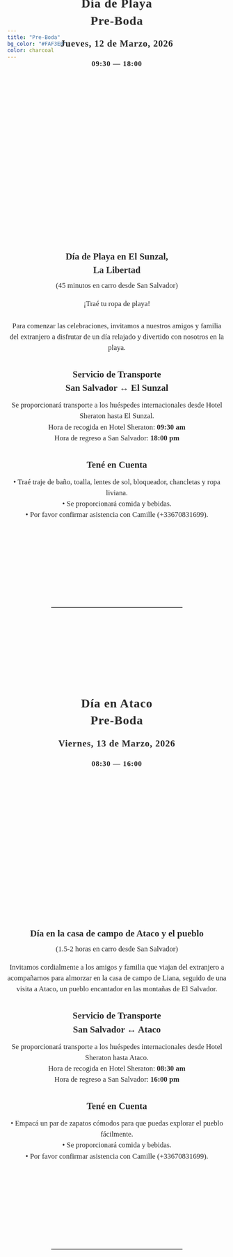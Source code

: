 ```yaml
---
title: "Pre-Boda"
bg_color: "#FAF3E0"
color: charcoal
---
```

<div id="Pre-Wedding" style="padding-top: 0px; margin-top: -230px;"> <!-- avoid empty space after auto-scrolling -->

<div style="margin-top: 80px;"></div>   <!-- add blank space above -->

<!-- Date & Location -->
<div style="
  text-align: center;
  margin: 0 20px 40px 20px;
  font-family: 'Playfair Display', serif;
  color: #2C2C2C;                          
  letter-spacing: 1px;
  line-height: 1.4;
  text-shadow: 0.5px 0.5px 1px rgba(0,0,0,0.1);
">
  <strong>
    <span style="font-size: 2em;">Día de Playa<br>Pre-Boda</span><br>
    <br>
    <span style="font-size: 1.5em;">Jueves, 12 de Marzo, 2026</span><br><br>
    <span style="font-size: 1.2em;">09:30 — 18:00</span>
  </strong>
</div>

<!-- photo of the beach location -->
<div style="
  width: 100%;
  aspect-ratio: 1.5;
  background: url('/assets/img/beach_pool_cut.png') no-repeat center center;
  background-size: cover;
  border-radius: 8px; /* optional: soften corners */
">
</div>


<!-- Beach Day Info -->
<div style="
  color: #2C2C2C;
  font-family: 'Playfair Display', serif;
  line-height: 1.5;
  text-align: center;
  max-width: 700px;
  margin: 40px auto;
">

  <!-- Beach Day Title -->
  <strong>
    <div style="font-size: 1.5em; margin-bottom: 0.3em;">
      Día de Playa en El Sunzal, <br> La Libertad
    </div>
  </strong>
  <div style="font-size: 1.2em; margin-bottom: 1em;">
    (45 minutos en carro desde San Salvador)
  </div>

  <!-- Intro Text -->
  <div style="font-size: 1.2em; margin-bottom: 2em;">
    ¡Traé tu ropa de playa! <br><br>
    Para comenzar las celebraciones, invitamos a nuestros amigos y familia del extranjero a disfrutar de un día relajado y divertido con nosotros en la playa.
  </div>

  <!-- Shuttle Service Info -->
  <strong>
    <div style="font-size: 1.5em; margin-bottom: 0.5em;">
      Servicio de Transporte <br> San Salvador ↔ El Sunzal
    </div>
  </strong>
  <div style="font-size: 1.2em; margin-bottom: 2em;">
    Se proporcionará transporte a los huéspedes internacionales desde Hotel Sheraton hasta El Sunzal. <br>
    Hora de recogida en Hotel Sheraton: <strong>09:30 am</strong> <br>
    Hora de regreso a San Salvador: <strong>18:00 pm</strong>
  </div>

  <!-- Keep in Mind -->
  <strong>
    <div style="font-size: 1.5em; margin-bottom: 0.5em;">
      Tené en Cuenta
    </div>
  </strong>
  <div style="font-size: 1.2em;">
    • Traé traje de baño, toalla, lentes de sol, bloqueador, chancletas y ropa liviana. <br>
    • Se proporcionará comida y bebidas. <br>
    • Por favor confirmar asistencia con Camille (+33670831699).
  </div>

</div>







<div style="margin-top: 200px;"></div>   <!-- add blank space above -->
<hr style="border: none; border-top: 1px solid #aaa; margin: 40px auto; width: 60%;">
<div style="margin-top: 200px;"></div>   <!-- add blank space above -->








<!-- Date & Location -->
<div style="
  text-align: center;
  margin: 0 20px 40px 20px;
  font-family: 'Playfair Display', serif;
  color: #2C2C2C;                          
  letter-spacing: 1px;
  line-height: 1.4;
  text-shadow: 0.5px 0.5px 1px rgba(0,0,0,0.1);
">
  <strong>
    <span style="font-size: 2em;">Día en Ataco<br>Pre-Boda</span><br>
    <br>
    <span style="font-size: 1.5em;">Viernes, 13 de Marzo, 2026</span><br><br>
    <span style="font-size: 1.2em;">08:30 — 16:00</span>
  </strong>
</div>

<!-- photo of the location -->
<div style="
  width: 100%;
  aspect-ratio: 16 / 9;
  background: url('/assets/img/ataco.jpg') no-repeat center center;
  background-size: cover;
  border-radius: 8px; /* optional: soften corners */
">
</div>


<!-- Ataco Day Info -->
<div style="
  color: #2C2C2C;
  font-family: 'Playfair Display', serif;
  line-height: 1.5;
  text-align: center;
  max-width: 700px;
  margin: 40px auto;
">

  <!-- Ataco Day Title -->
  <strong>
    <div style="font-size: 1.5em; margin-bottom: 0.3em;">
      Día en la casa de campo de Ataco y el pueblo
    </div>
  </strong>
  <div style="font-size: 1.2em; margin-bottom: 1em;">
    (1.5-2 horas en carro desde San Salvador)
  </div>

  <!-- Intro Text -->
  <div style="font-size: 1.2em; margin-bottom: 2em;">
    Invitamos cordialmente a los amigos y familia que viajan del extranjero a acompañarnos para almorzar en la casa de campo de Liana, seguido de una visita a Ataco, un pueblo encantador en las montañas de El Salvador.
  </div>

  <!-- Shuttle Service Info -->
  <strong>
    <div style="font-size: 1.5em; margin-bottom: 0.5em;">
      Servicio de Transporte <br> San Salvador ↔ Ataco
    </div>
  </strong>
  <div style="font-size: 1.2em; margin-bottom: 2em;">
    Se proporcionará transporte a los huéspedes internacionales desde Hotel Sheraton hasta Ataco. <br>
    Hora de recogida en Hotel Sheraton: <strong>08:30 am</strong> <br>
    Hora de regreso a San Salvador: <strong>16:00 pm</strong>
  </div>

  <!-- Keep in Mind -->
  <strong>
    <div style="font-size: 1.5em; margin-bottom: 0.5em;">
      Tené en Cuenta
    </div>
  </strong>
  <div style="font-size: 1.2em;">
    • Empacá un par de zapatos cómodos para que puedas explorar el pueblo fácilmente.<br>
    • Se proporcionará comida y bebidas.<br>
    • Por favor confirmar asistencia con Camille (+33670831699).
  </div>

</div>

<div style="margin-top: 200px;"></div>   <!-- add blank space above -->
<hr style="border: none; border-top: 1px solid #aaa; margin: 40px auto; width: 60%;">